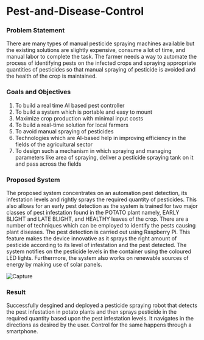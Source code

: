 # Pest-and-Disease-Control

### Problem Statement 
There are many types of manual pesticide spraying machines available but the existing solutions are slightly expensive, consume a lot of time, and manual labor to complete the task. The farmer needs a way to automate the process of identifying pests on the infected crops and spraying appropriate quantities of pesticides so that manual spraying of pesticide is avoided and the health of the crop is maintained.

### Goals and Objectives 
1. To build a real time AI based pest controller
2. To build a  system which is portable and easy to mount
3. Maximize crop production with minimal input costs
4. To build a real-time solution for local farmers
5. To avoid manual spraying of pesticides
6. Technologies which are AI-based help in improving efficiency in the fields of the  agricultural sector
7. To design such a mechanism in which spraying and managing parameters like area  of spraying, deliver a pesticide spraying tank on it and pass across the fields

### Proposed System 
The proposed system concentrates on an automation pest detection, its infestation levels and rightly sprays the required quantity of pesticides. This also allows for an early pest detection as the system is trained for two major classes of pest infestation found in the POTATO plant namely, EARLY BLIGHT and LATE BLIGHT, and HEALTHY leaves of the crop. There are a number of techniques which can be employed to identify the pests causing plant diseases. The pest detection is carried out using Raspberry Pi. This feature makes the device innovative as it sprays the right amount of pesticide according to its level of infestation and the pest detected. The system notifies on the pesticide levels in the container using the coloured LED lights. Furthermore, the system also works on renewable sources of energy by making use of solar panels.

![Capture](https://user-images.githubusercontent.com/95766195/195152665-5e3dca46-72d0-44e9-a964-a1800db28367.PNG)

### Result
Successfully desgined and deployed a pesticide spraying robot that detects the pest infestation in potato plants and then sprays pesticide in the required quantity based upon the pest infestation levels. It navigates in the directions as desired by the user. Control for the same happens through a smartphone. 

